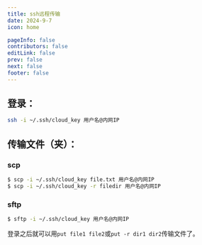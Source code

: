 ```yaml
---
title: ssh远程传输
date: 2024-9-7
icon: home

pageInfo: false
contributors: false
editLink: false
prev: false
next: false
footer: false
---
```


## 登录：

```bash
ssh -i ~/.ssh/cloud_key 用户名@内网IP
```

## 传输文件（夹）：

### scp

```bash
$ scp -i ~/.ssh/cloud_key file.txt 用户名@内网IP
$ scp -i ~/.ssh/cloud_key -r filedir 用户名@内网IP
```

### sftp

```bash
$ sftp -i ~/.ssh/cloud_key 用户名@内网IP
```

登录之后就可以用`put file1 file2`或`put -r dir1 dir2`传输文件了。
